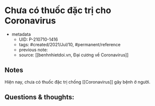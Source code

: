 ---
---

# Chưa có thuốc đặc trị cho Coronavirus

- metadata
	- UID: P-210710-1416
	- tags: #created/2021/Jul/10, #permanent/reference
	- previous note: 
	- source: [[benhnhietdoi.vn, Đại cương về Coronavirus]]

## Notes
Hiện nay, chưa có thuốc đặc trị chống [[Coronavirus]] gây bệnh ở người.
## Questions & thoughts:

